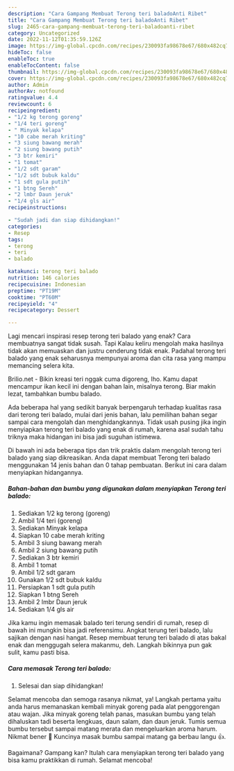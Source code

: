 ```yaml
---
description: "Cara Gampang Membuat Terong teri baladoAnti Ribet"
title: "Cara Gampang Membuat Terong teri baladoAnti Ribet"
slug: 2465-cara-gampang-membuat-terong-teri-baladoanti-ribet
category: Uncategorized
date: 2022-11-12T01:35:59.126Z
image: https://img-global.cpcdn.com/recipes/230093fa98678e67/680x482cq70/terong-teri-balado-foto-resep-utama.jpg
hideToc: false
enableToc: true
enableTocContent: false
thumbnail: https://img-global.cpcdn.com/recipes/230093fa98678e67/680x482cq70/terong-teri-balado-foto-resep-utama.jpg
cover: https://img-global.cpcdn.com/recipes/230093fa98678e67/680x482cq70/terong-teri-balado-foto-resep-utama.jpg
author: Admin
authorAv: notfound
ratingvalue: 4.4
reviewcount: 6
recipeingredient:
- "1/2 kg terong goreng"
- "1/4 teri goreng"
- " Minyak kelapa"
- "10 cabe merah kriting"
- "3 siung bawang merah"
- "2 siung bawang putih"
- "3 btr kemiri"
- "1 tomat"
- "1/2 sdt garam"
- "1/2 sdt bubuk kaldu"
- "1 sdt gula putih"
- "1 btng Sereh"
- "2 lmbr Daun jeruk"
- "1/4 gls air"
recipeinstructions:

- "Sudah jadi dan siap dihidangkan!"
categories:
- Resep
tags:
- terong
- teri
- balado

katakunci: terong teri balado 
nutrition: 146 calories
recipecuisine: Indonesian
preptime: "PT19M"
cooktime: "PT60M"
recipeyield: "4"
recipecategory: Dessert

---
```



Lagi mencari inspirasi resep terong teri balado yang enak? Cara membuatnya sangat tidak susah. Tapi Kalau keliru mengolah maka hasilnya tidak akan memuaskan dan justru cenderung tidak enak. Padahal terong teri balado yang enak seharusnya mempunyai aroma dan cita rasa yang mampu memancing selera kita.


Brilio.net - Bikin kreasi teri nggak cuma digoreng, lho. Kamu dapat mencampur ikan kecil ini dengan bahan lain, misalnya terong. Biar makin lezat, tambahkan bumbu balado.

Ada beberapa hal yang sedikit banyak berpengaruh terhadap kualitas rasa dari terong teri balado, mulai dari jenis bahan, lalu pemilihan bahan segar sampai cara mengolah dan menghidangkannya. Tidak usah pusing jika ingin menyiapkan terong teri balado yang enak di rumah, karena asal sudah tahu triknya maka hidangan ini bisa jadi suguhan istimewa.


Di bawah ini ada beberapa tips dan trik praktis dalam mengolah terong teri balado yang siap dikreasikan. Anda dapat membuat Terong teri balado menggunakan 14 jenis bahan dan 0 tahap pembuatan. Berikut ini cara dalam menyiapkan hidangannya.

<!--inarticleads1-->

##### Bahan-bahan dan bumbu yang digunakan dalam menyiapkan Terong teri balado:

1. Sediakan 1/2 kg terong (goreng)
1. Ambil 1/4 teri (goreng)
1. Sediakan  Minyak kelapa
1. Siapkan 10 cabe merah kriting
1. Ambil 3 siung bawang merah
1. Ambil 2 siung bawang putih
1. Sediakan 3 btr kemiri
1. Ambil 1 tomat
1. Ambil 1/2 sdt garam
1. Gunakan 1/2 sdt bubuk kaldu
1. Persiapkan 1 sdt gula putih
1. Siapkan 1 btng Sereh
1. Ambil 2 lmbr Daun jeruk
1. Sediakan 1/4 gls air


Jika kamu ingin memasak balado teri terung sendiri di rumah, resep di bawah ini mungkin bisa jadi referensimu. Angkat terung teri balado, lalu sajikan dengan nasi hangat. Resep membuat terung teri balado di atas bakal enak dan menggugah selera makanmu, deh. Langkah bikinnya pun gak sulit, kamu pasti bisa. 

<!--inarticleads2-->

##### Cara memasak Terong teri balado:


1. Selesai dan siap dihidangkan!

Selamat mencoba dan semoga rasanya nikmat, ya! Langkah pertama yaitu anda harus memanaskan kembali minyak goreng pada alat penggorengan atau wajan. Jika minyak goreng telah panas, masukan bumbu yang telah dihaluskan tadi beserta lengkuas, daun salam, dan daun jeruk. Tumis semua bumbu tersebut sampai matang merata dan mengeluarkan aroma harum. Nikmat bener 🤤 Kuncinya masak bumbu sampai matang ga berbau langu 👍. 

Bagaimana? Gampang kan? Itulah cara menyiapkan terong teri balado yang bisa kamu praktikkan di rumah. Selamat mencoba!
